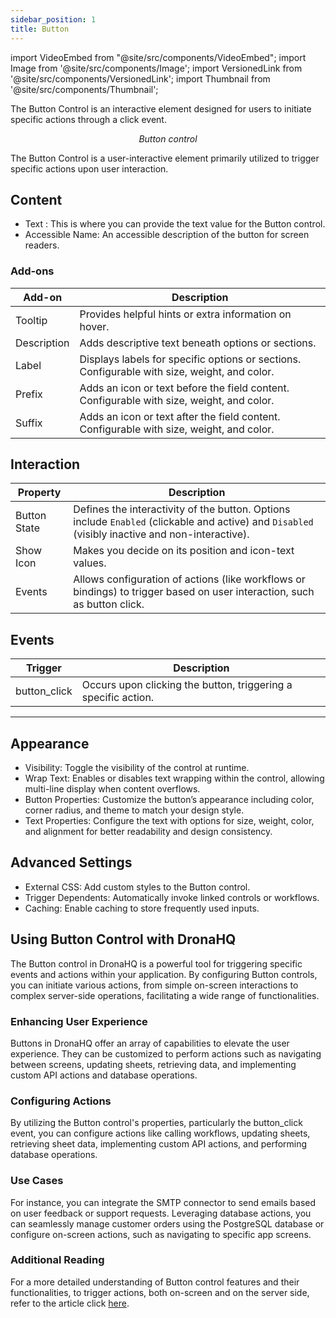 ```yaml
---
sidebar_position: 1
title: Button 
---
```


import VideoEmbed from "@site/src/components/VideoEmbed";
import Image from '@site/src/components/Image';
import VersionedLink from '@site/src/components/VersionedLink';
import Thumbnail from '@site/src/components/Thumbnail';

The Button Control is an interactive element designed for users to initiate specific actions through a click event.

<figure>
  <Thumbnail src="/img/reference/controls/button/preview.jpeg" alt="Button control" />
  <figcaption align = "center"><i>Button control</i></figcaption>
</figure>


The Button Control is a user-interactive element primarily utilized to trigger specific actions upon user interaction. 

## Content

<figure>
  <Thumbnail src="/img/reference/controls/button/content.png" alt="Button control" />
</figure>

- Text : This is where you can provide the text value for the Button control.
- Accessible Name: An accessible description of the button for screen readers.

### Add-ons  

| Add-on      | Description                                                                               |
| ----------- | ----------------------------------------------------------------------------------------- |
| Tooltip     | Provides helpful hints or extra information on hover.                                     |
| Description | Adds descriptive text beneath options or sections.                                        |
| Label       | Displays labels for specific options or sections.   Configurable with size, weight, and color. |
| Prefix      | Adds an icon or text before the field content. Configurable with size, weight, and color. |
| Suffix      | Adds an icon or text after the field content. Configurable with size, weight, and color.  |

## Interaction  
<figure>
  <Thumbnail src="/img/reference/controls/button/inter.png" alt="Button control" />
</figure>

| Property       | Description                                                                                                                                          |
| -------------- | ---------------------------------------------------------------------------------------------------------------------------------------------------- |
| Button State   | Defines the interactivity of the button. Options include `Enabled` (clickable and active) and `Disabled` (visibly inactive and non-interactive). |
| Show Icon      | Makes you decide on its position and icon-text values.                                         |
| Events         | Allows configuration of actions (like workflows or bindings) to trigger based on user interaction, such as button click.              |



## Events

| Trigger        | Description                                                                             |
|----------------|-----------------------------------------------------------------------------------------|
| button_click   | Occurs upon clicking the button, triggering a specific action.                           |

---

<figure>
  <Thumbnail src="/img/reference/controls/button/adv.png" alt="Button control" />
</figure>

## Appearance

* Visibility: Toggle the visibility of the control at runtime.
* Wrap Text: Enables or disables text wrapping within the control, allowing multi-line display when content overflows.
* Button Properties: Customize the button’s appearance including color, corner radius, and theme to match your design style.
* Text Properties: Configure the text with options for size, weight, color, and alignment for better readability and design consistency.

## Advanced Settings

- External CSS: Add custom styles to the Button control.
- Trigger Dependents: Automatically invoke linked controls or workflows.
- Caching: Enable caching to store frequently used inputs.

## Using Button Control with DronaHQ

The Button control in DronaHQ is a powerful tool for triggering specific events and actions within your application. By configuring Button controls, you can initiate various actions, from simple on-screen interactions to complex server-side operations, facilitating a wide range of functionalities.

### Enhancing User Experience

Buttons in DronaHQ offer an array of capabilities to elevate the user experience. They can be customized to perform actions such as navigating between screens, updating sheets, retrieving data, and implementing custom API actions and database operations.

### Configuring Actions

By utilizing the Button control's properties, particularly the button_click event, you can configure actions like calling workflows, updating sheets, retrieving sheet data, implementing custom API actions, and performing database operations.

### Use Cases

For instance, you can integrate the SMTP connector to send emails based on user feedback or support requests. Leveraging database actions, you can seamlessly manage customer orders using the PostgreSQL database or configure on-screen actions, such as navigating to specific app screens.

### Additional Reading

For a more detailed understanding of Button control features and their functionalities, to trigger actions, both on-screen and on the server side, refer to the article  click [here](/actionflows-on-events/visual-actionflow-builder).